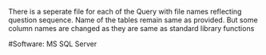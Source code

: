 There is a seperate file for each of the Query with file names reflecting question sequence.
Name of the tables remain same as provided. But some column names are changed as they are same as standard library functions


#Software: MS SQL Server
